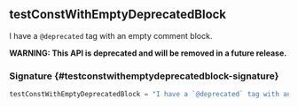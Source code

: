 ## testConstWithEmptyDeprecatedBlock

I have a `@deprecated` tag with an empty comment block.

**WARNING: This API is deprecated and will be removed in a future release.**

### Signature {#testconstwithemptydeprecatedblock-signature}

```typescript
testConstWithEmptyDeprecatedBlock = "I have a `@deprecated` tag with an empty comment block."
```
